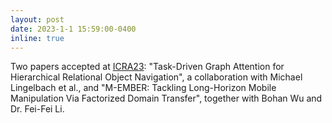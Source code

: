 ```yaml
---
layout: post
date: 2023-1-1 15:59:00-0400
inline: true
---
```


Two papers accepted at [ICRA23](https://www.icra2023.org/): "Task-Driven Graph Attention for Hierarchical Relational Object Navigation", a collaboration with Michael Lingelbach et al., and "M-EMBER: Tackling Long-Horizon Mobile Manipulation Via Factorized Domain Transfer", together with Bohan Wu and Dr. Fei-Fei Li.